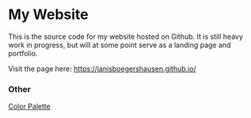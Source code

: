 # My Website
This is the source code for my website hosted on Github. It is still heavy work in progress, but will at some point serve as a landing page and portfolio.

Visit the page here: https://janisboegershausen.github.io/

### Other
[Color Palette](https://coolors.co/24262e-30323d-414554-488cd5-0cce6b-f26419)
